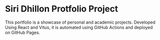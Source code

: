 # Siri Dhillon Protfolio Project

This portfolio is a showcase of personal and academic projects. Developed Using React and Vitus, it is automated using GitHub Actions and deployed on GitHub Pages.
